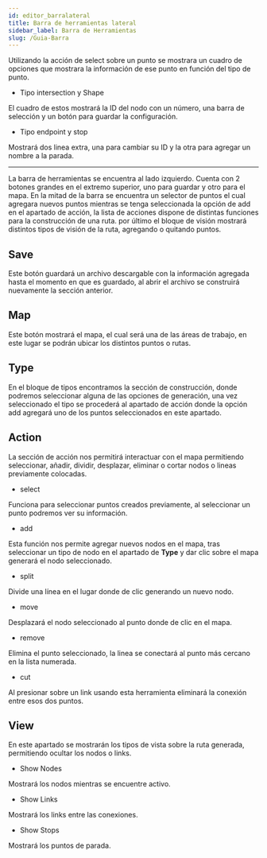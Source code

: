 ```yaml
---
id: editor_barralateral
title: Barra de herramientas lateral
sidebar_label: Barra de Herramientas
slug: /Guia-Barra
---
```


Utilizando la acción de select sobre un punto se mostrara un cuadro de opciones que mostrara la información de ese punto en función del tipo de punto.

+ Tipo intersection y Shape

El cuadro de estos mostrará la ID del nodo con un número, una barra de selección y un botón para guardar la configuración.

+ Tipo endpoint y stop

Mostrará dos linea extra, una para cambiar su ID y la otra para agregar un nombre a la parada.

---

La barra de herramientas se encuentra al lado izquierdo.
Cuenta con 2 botones grandes en el extremo superior, uno para guardar y otro para el mapa. En la mitad de la barra se encuentra un selector de puntos el cual agregara nuevos puntos mientras se tenga seleccionada la opción de add en el apartado de acción, la lista de acciones dispone de distintas funciones para la construcción de una ruta. por último el bloque de visión mostrará distintos tipos de visión de la ruta, agregando o quitando puntos.

## Save

Este botón guardará un archivo descargable con la información agregada hasta el momento en que es guardado, al abrir el archivo se construirá nuevamente la sección anterior.

## Map

Este botón mostrará el mapa, el cual será una de las áreas de trabajo, en este lugar se podrán ubicar los distintos puntos o rutas.

## Type

En el bloque de tipos encontramos la sección de construcción, donde podremos seleccionar alguna de las opciones de generación, una vez seleccionado el tipo se procederá al apartado de acción donde la opción add agregará uno de los puntos seleccionados en este apartado.

## Action

La sección de acción nos permitirá interactuar con el mapa permitiendo seleccionar, añadir, dividir, desplazar, eliminar o cortar nodos o lineas previamente colocadas.

+ select

Funciona para seleccionar puntos creados previamente, al seleccionar un punto podremos ver su información.

+ add

Esta función nos permite agregar nuevos nodos en el mapa, tras seleccionar un tipo de nodo en el apartado de **Type** y dar clic sobre el mapa generará el nodo seleccionado.

+ split

Divide una línea en el lugar donde de clic generando un nuevo nodo.

+ move

Desplazará el nodo seleccionado al punto donde de clic en el mapa.

+ remove

Elimina el punto seleccionado, la linea se conectará al punto más cercano en la lista numerada.

+ cut

Al presionar sobre un link usando esta herramienta eliminará la conexión entre esos dos puntos.

## View

En este apartado se mostrarán los tipos de vista sobre la ruta generada, permitiendo ocultar los nodos o links.

+ Show Nodes

Mostrará los nodos mientras se encuentre activo.

+ Show Links

Mostrará los links entre las conexiones.

+ Show Stops

Mostrará los puntos de parada.
